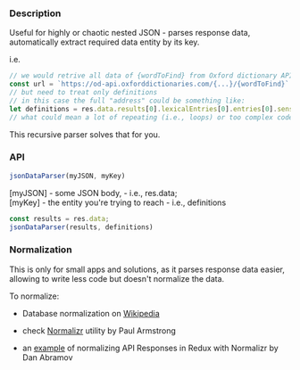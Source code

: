 ### Description

Useful for highly or chaotic nested JSON - parses response data,  
automatically extract required data entity by its key.

i.e.  
```javascript
// we would retrive all data of {wordToFind} from Oxford dictionary API  
const url = `https://od-api.oxforddictionaries.com/{...}/{wordToFind}`  
// but need to treat only definitions  
// in this case the full "address" could be something like:  
let definitions = res.data.results[0].lexicalEntries[0].entries[0].senses[0].definitions;  
// what could mean a lot of repeating (i.e., loops) or too complex code    
```
This recursive parser solves that for you.
### API

```javascript
jsonDataParser(myJSON, myKey)  
```
[myJSON] - some JSON body, - i.e., res.data;  
[myKey] - the entity you're trying to reach - i.e., definitions  
```javascript
const results = res.data;    
jsonDataParser(results, definitions)
```
### Normalization

This is only for small apps and solutions, as it parses response data easier,   
allowing to write less code but doesn't normalize the data.  

To normalize:
  
- Database normalization on [Wikipedia]
- check [Normalizr] utility by Paul Armstrong  
- an [example] of normalizing API Responses in Redux with Normalizr by Dan Abramov  

   [Wikipedia]: <https://en.wikipedia.org/wiki/Database_normalization>
   [Normalizr]: <https://github.com/paularmstrong/normalizr>
   [example]: <https://egghead.io/lessons/javascript-redux-normalizing-api-responses-with-normalizr>

